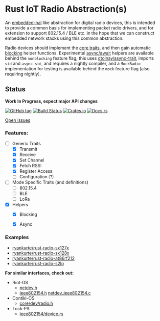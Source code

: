 # Rust IoT Radio Abstraction(s)

An [embedded-hal](https://github.com/rust-embedded/embedded-hal) like abstraction for digital radio devices, this is intended to provide a common basis for implementing packet radio drivers, and for extension to support 802.15.4 / BLE etc. in the hope that we can construct embedded network stacks using this common abstraction.

Radio devices should implement the [core traits](https://docs.rs/radio/), and then gain automatic [blocking](https://docs.rs/radio/latest/radio/blocking/index.html) helper functions. Experimental [async/await](https://docs.rs/radio/latest/radio/nonblocking/index.html) helpers are available behind the `nonblocking` feature flag, this uses [dtolnay/async-trait](https://github.com/dtolnay/async-trait), imports `std` and `async-std`, and requires a nightly compiler, and a `MockRadio` implementation for testing is available behind the `mock` feature flag (also requiring nightly).


## Status

**Work In Progress, expect major API changes**

[![GitHub tag](https://img.shields.io/github/tag/ryankurte/rust-radio.svg)](https://github.com/ryankurte/rust-radio)
[![Build Status](https://travis-ci.com/ryankurte/rust-radio.svg?token=s4CML2iJ2hd54vvqz5FP&branch=master)](https://travis-ci.com/ryankurte/rust-radio)
[![Crates.io](https://img.shields.io/crates/v/radio.svg)](https://crates.io/crates/radio)
[![Docs.rs](https://docs.rs/radio/badge.svg)](https://docs.rs/radio)

[Open Issues](https://github.com/ryankurte/rust-radio/issues)


### Features:

- [ ] Generic Traits
  - [x] Transmit
  - [x] Receive
  - [x] Set Channel
  - [x] Fetch RSSI
  - [x] Register Access
  - [ ] Configuration (?)
- [ ] Mode Specific Traits (and definitions)
  - [ ] 802.15.4
  - [ ] BLE
  - [ ] LoRa
- [x] Helpers
  - [x] Blocking
  - [x] Async


### Examples

- [ryankurte/rust-radio-sx127x](https://github.com/ryankurte/rust-radio-sx127x)
- [ryankurte/rust-radio-sx128x](https://github.com/ryankurte/rust-radio-sx128x)
- [ryankurte/rust-radio-at86rf212](https://github.com/ryankurte/rust-radio-at86rf212)
- [ryankurte/rust-radio-s2lp](https://github.com/ryankurte/rust-radio-s2lp)


**For similar interfaces, check out:**
- Riot-OS 
  - [netdev.h](https://github.com/RIOT-OS/RIOT/blob/master/drivers/include/net/netdev.h)
  - [ieee802154.h](https://github.com/RIOT-OS/RIOT/blob/master/drivers/include/net/netdev/ieee802154.h)
    [netdev_ieee802154.c](https://github.com/RIOT-OS/RIOT/blob/master/drivers/netdev_ieee802154/netdev_ieee802154.c)
- Contiki-OS
  - [core/dev/radio.h](https://github.com/contiki-os/contiki/blob/master/core/dev/radio.h)
- Tock-PS
  - [ieee802154/device.rs](https://github.com/tock/tock/blob/master/capsules/src/ieee802154/device.rs)




